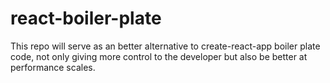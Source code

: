 # react-boiler-plate
This repo will serve as an better alternative to create-react-app boiler plate code, not only giving more control to the developer but also be better at performance scales.
